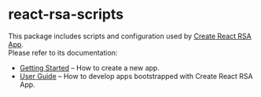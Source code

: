# react-rsa-scripts

This package includes scripts and configuration used by [Create React RSA App](https://github.com/raymondsze/create-react-rsa-app).<br>
Please refer to its documentation:

* [Getting Started](https://github.com/raymondsze/create-react-rsa-app/blob/master/README.md#getting-started) – How to create a new app.
* [User Guide](https://github.com/raymondsze/create-react-rsa-app/blob/master/packages/react-rsa-scripts/template/README.md) – How to develop apps bootstrapped with Create React RSA App.